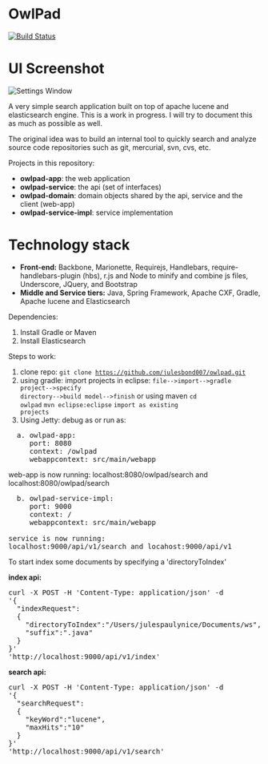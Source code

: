 OwlPad
==========
[![Build Status](https://travis-ci.org/julesbond007/owlpad.svg)](https://travis-ci.org/julesbond007/owlpad)

UI Screenshot
==========
![Settings Window](https://raw.github.com/julesbond007/owlpad/master/owlpad-app/src/main/webapp/resources/img/screenshot.png)

A very simple search application built on top of apache lucene and elasticsearch engine.  This is a work in progress.  I will try to document this as much as possible as well.

The original idea was to build an internal tool to quickly search and analyze source code repositories such as git, mercurial, svn, cvs, etc.

Projects in this repository: 

<ul>
<li><b>owlpad-app</b>: the web application</li>
<li><b>owlpad-service</b>: the api (set of interfaces)</li>
<li><b>owlpad-domain</b>: domain objects shared by the api, service and the client (web-app)</li>
<li><b>owlpad-service-impl</b>: service implementation</li>
</ul>

Technology stack
================
<ul>
<li><b>Front-end:</b> Backbone, Marionette, Requirejs, Handlebars, require-handlebars-plugin (hbs), r.js and Node to minify and combine js files, Underscore, JQuery, and Bootstrap</li>
<li><b>Middle and Service tiers:</b> Java, Spring Framework, Apache CXF, Gradle, Apache lucene and Elasticsearch</li>
</ul>

Dependencies:
 
1. Install Gradle or Maven
2. Install Elasticsearch

Steps to work:

1. clone repo: 
  <code>git clone https://github.com/julesbond007/owlpad.git</code>
2. using gradle: import projects in eclipse:
  <code>file-->import-->gradle project-->specify directory-->build model-->finish</code> 
or using maven 
<code>cd owlpad</code>
<code>mvn eclipse:eclipse</code>
<code>import as existing projects</code>
3. Using Jetty: debug as or run as:
<pre>
  a. owlpad-app:
     port: 8080
     context: /owlpad
     webappcontext: src/main/webapp
</pre>

web-app is now running: 
localhost:8080/owlpad/search and localhost:8080/owlpad/search
<pre>
  b. owlpad-service-impl:
     port: 9000
     context: /
     webappcontext: src/main/webapp

service is now running: 
localhost:9000/api/v1/search and locahost:9000/api/v1
</pre>
     

<p>To start index some documents by specifying a 'directoryToIndex'</p>

<b>index api:</b>
<pre>
curl -X POST -H 'Content-Type: application/json' -d 
'{
  "indexRequest":
  {
    "directoryToIndex":"/Users/julespaulynice/Documents/ws",
    "suffix":".java"
  }
}' 
'http://localhost:9000/api/v1/index'
</pre>

<b>search api:</b>
<pre>curl -X POST -H 'Content-Type: application/json' -d 
'{
  "searchRequest":
  {
    "keyWord":"lucene",
    "maxHits":"10"
  }
}' 
'http://localhost:9000/api/v1/search'
</pre>
